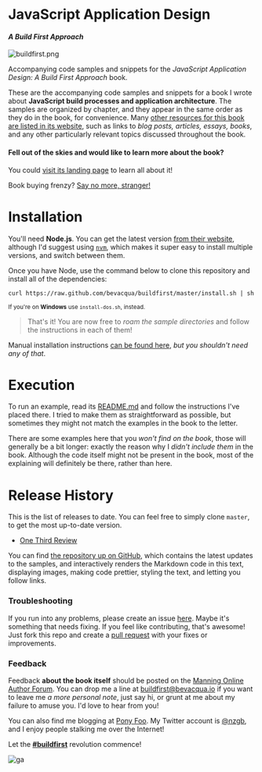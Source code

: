 # JavaScript Application Design
#### _A Build First Approach_

![buildfirst.png][1]

Accompanying code samples and snippets for the _JavaScript Application Design: A Build First Approach_ book.

These are the accompanying code samples and snippets for a book I wrote about **JavaScript build processes and application architecture**. The samples are organized by chapter, and they appear in the same order as they do in the book, for convenience. Many [other resources for this book are listed in its website][2], such as links to _blog posts, articles, essays, books_, and any other particularly relevant topics discussed throughout the book.

#### Fell out of the skies and would like to learn more about the book?

You could [visit its landing page][3] to learn all about it!

Book buying frenzy? [Say no more, stranger!][4]

# Installation

You'll need **Node.js**. You can get the latest version [from their website][5], although I'd suggest using [`nvm`][6], which makes it super easy to install multiple versions, and switch between them.

Once you have Node, use the command below to clone this repository and install all of the dependencies:

```shell
curl https://raw.github.com/bevacqua/buildfirst/master/install.sh | sh
```

<sub>If you're on **Windows** use `install-dos.sh`, instead.</sub>

> That's it! You are now free to _roam the sample directories_ and follow the instructions in each of them!

Manual installation instructions [can be found here][7], _but you shouldn't need any of that_.

# Execution

To run an example, read its [README.md][8] and follow the instructions I've placed there. I tried to make them as straightforward as possible, but sometimes they might not match the examples in the book to the letter.

There are some examples here that you _won't find on the book_, those will generally be a bit longer: exactly the reason why I _didn't include them_ in the book. Although the code itself might not be present in the book, most of the explaining will definitely be there, rather than here.

# Release History

This is the list of releases to date. You can feel free to simply clone `master`, to get the most up-to-date version.

- [One Third Review][9]

You can find [the repository up on GitHub][10], which contains the latest updates to the samples, and interactively renders the Markdown code in this text, displaying images, making code prettier, styling the text, and letting you follow links.

### Troubleshooting

If you run into any problems, please create an issue [here][11]. Maybe it's something that needs fixing. If you feel like contributing, that's awesome! Just fork this repo and create a [pull request][12] with your fixes or improvements.

### Feedback

Feedback **about the book itself** should be posted on the [Manning Online Author Forum][13]. You can drop me a line at [buildfirst@bevacqua.io][14] if you want to leave me _a more personal note_, just say hi, or grunt at me about my failure to amuse you. I'd love to hear from you!

You can also find me blogging at [Pony Foo][15]. My Twitter account is [@nzgb][16], and I enjoy people stalking me over the Internet!

Let the [**#buildfirst**][17] revolution commence!

  [1]: http://www.gravatar.com/avatar/cee019b251cf09f440b4427541e46cb8.png?s=320
  [2]: http://bevacqua.io/buildfirst/resources "#buildfirst resources"
  [3]: http://bevacqua.io/buildfirst "JavaScript Application Design: A Build First Approach"
  [4]: http://bevacqua.io/bf/book "Get the book from Manning!"
  [5]: http://nodejs.org/download/ "Node.js Downloads"
  [6]: https://github.com/creationix/nvm "Node Version Manager"
  [7]: https://github.com/bevacqua/buildfirst/blob/master/wiki/installation-manual.md "Manual Installation Instructions"
  [8]: README.md "To understand recursion, you must first understand recursion"
  [9]: https://github.com/bevacqua/buildfirst/releases/tag/v0.0.1 "Tagged v0.0.1"
  [10]: https://github.com/bevacqua/buildfirst "JavaScript Application Design Code Sample Repository"
  [11]: https://github.com/bevacqua/buildfirst/issues "JavaScript Application Design Code Sample Repository Issues"
  [12]: https://help.github.com/articles/using-pull-requests "Using Pull Requests"
  [13]: http://www.manning-sandbox.com/forum.jspa?forumID=888 "Author Online Forum for JavaScript Application Design"
  [14]: mailto:buildfirst@bevacqua.io "Contact me by mail"
  [15]: http://blog.ponyfoo.com "Pony Foo"
  [16]: https://twitter.com/nzgb "@nzgb on Twitter"
  [17]: https://twitter.com/#buildfirst "#buildfirst on Twitter"

![ga](https://ga-beacon.appspot.com/UA-35043128-6/buildfirst/readme?pixel)

